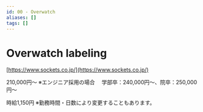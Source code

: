 ```yaml
---
id: 00 - Overwatch
aliases: []
tags: []
---
```



# Overwatch labeling

[https://www.sockets.co.jp/](https://www.sockets.co.jp/)

210,000円～ ※エンジニア採用の場合 　学部卒：240,000円～、院卒：250,000円～

時給1,150円 ※勤務時間・日数により変更することもあります。

